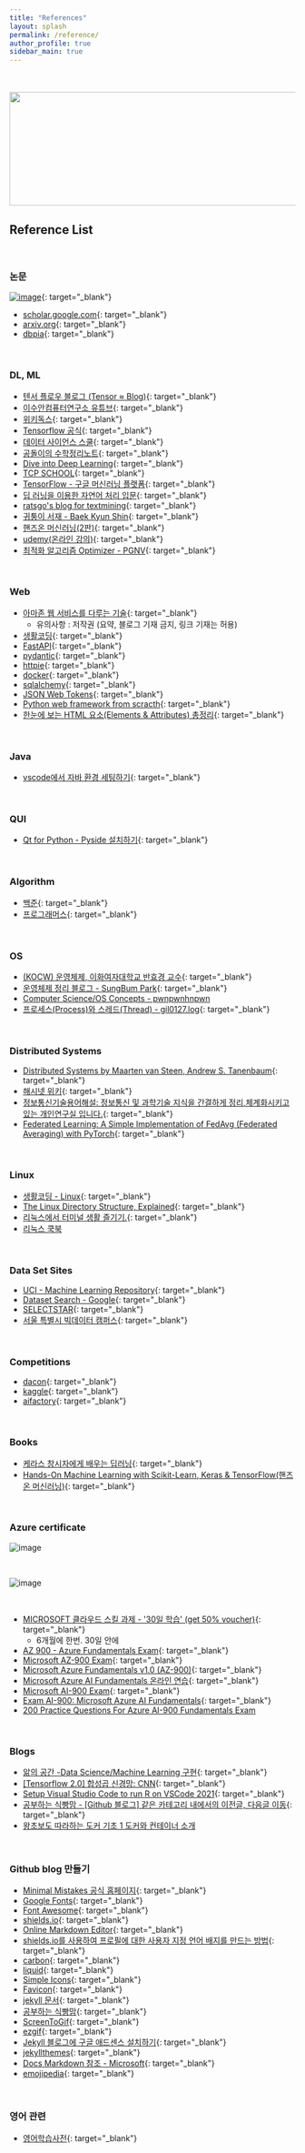 ```yaml
---
title: "References"
layout: splash
permalink: /reference/
author_profile: true
sidebar_main: true
---
```


<br>
<br>

<img src='https://user-images.githubusercontent.com/78655692/151112972-d6745ec3-6511-42e2-b1c1-53d97a1bc14b.png' width='600' height='200'>

## Reference List

<br>

### 논문 

[![image](https://user-images.githubusercontent.com/78655692/151177221-59131530-78c7-42fe-ad99-3b03c0b44d69.png)](https://scholar.google.co.kr/schhp?hl=ko){: target="_blank"}

- [scholar.google.com](https://scholar.google.com/){: target="_blank"}
- [arxiv.org](https://arxiv.org/){: target="_blank"}
- [dbpia](https://www.dbpia.co.kr/){: target="_blank"}

<br>

### DL, ML

- [텐서 플로우 블로그 (Tensor ≈ Blog)](https://tensorflow.blog/){: target="_blank"}
- [이수안컴퓨터연구소 유튜브](https://www.youtube.com/c/%EC%9D%B4%EC%88%98%EC%95%88%EC%BB%B4%ED%93%A8%ED%84%B0%EC%97%B0%EA%B5%AC%EC%86%8C/playlists){: target="_blank"}
- [위키독스](https://wikidocs.net/){: target="_blank"}
- [Tensorflow 공식](https://www.tensorflow.org/guide?hl=ko){: target="_blank"}
- [데이터 사이언스 스쿨](https://datascienceschool.net/intro.html){: target="_blank"}
- [공돌이의 수학정리노트](https://angeloyeo.github.io/2020/01/09/Bayes_rule.html){: target="_blank"}
- [Dive into Deep Learning](https://www.d2l.ai/index.html){: target="_blank"}
- [TCP SCHOOL](http://tcpschool.com/python/intro){: target="_blank"}
- [TensorFlow - 구글 머신러닝 플랫폼](https://codetorial.net/tensorflow/index.html){: target="_blank"}
- [딥 러닝을 이용한 자연어 처리 입문](https://wikidocs.net/22886){: target="_blank"}
- [ratsgo's blog for textmining](https://ratsgo.github.io/){: target="_blank"}
- [귀퉁이 서재 - Baek Kyun Shin](https://bkshin.tistory.com/){: target="_blank"}
- [핸즈온 머신러닝(2판)](https://formal.hknu.ac.kr/handson-ml2/){: target="_blank"}
- [udemy(온라인 강의)](https://www.udemy.com/){: target="_blank"}
- [최적화 알고리즘 Optimizer - PGNV](https://pgnv.tistory.com/m/43){: target="_blank"}

<br>

### Web

- [아마존 웹 서비스를 다루는 기술](http://pyrasis.com/private/2014/09/30/publish-the-art-of-amazon-web-services-book){: target="_blank"}
  - 유의사항 : 저작권 (요약, 블로그 기재 금지, 링크 기재는 허용)
- [생활코딩](https://opentutorials.org/course/1){: target="_blank"}
- [FastAPI](https://fastapi.tiangolo.com/ko/){: target="_blank"}
- [pydantic](https://pydantic-docs.helpmanual.io/){: target="_blank"}
- [httpie](https://httpie.io/){: target="_blank"}
- [docker](https://www.docker.com/){: target="_blank"}
- [sqlalchemy](https://docs.sqlalchemy.org/en/14/tutorial/index.html){: target="_blank"}
- [JSON Web Tokens](https://jwt.io/){: target="_blank"}
- [Python web framework from scracth](https://oz123.github.io/advanced-python/book/middlewares.html){: target="_blank"}
- [한눈에 보는 HTML 요소(Elements & Attributes) 총정리](https://heropy.blog/2019/05/26/html-elements/){: target="_blank"}

<br>

### Java

- [vscode에서 자바 환경 세팅하기](https://code.visualstudio.com/docs/java/java-tutorial){: target="_blank"}

<br>

### QUI

- [Qt for Python - Pyside 설치하기](https://doc.qt.io/qtforpython/){: target="_blank"}

<br>

### Algorithm

- [백준](https://www.acmicpc.net/){: target="_blank"}
- [프로그래머스](https://programmers.co.kr/){: target="_blank"}

<br>

### OS 

- [(KOCW) 운영체제, 이화여자대학교 반효경 교수](http://www.kocw.or.kr/home/cview.do?mty=p&kemId=1046323){: target="_blank"}
- [운영체제 정리 블로그 - SungBum Park](https://velog.io/@codemcd?tag=OS){: target="_blank"}
- [Computer Science/OS Concepts - pwnpwnhnpwn](https://pwnkidh8n.tistory.com/category/Computer%20Science/OS%20Concepts)
- [프로세스(Process)와 스레드(Thread) - gil0127.log](https://velog.io/@gil0127/%EC%8B%B1%EA%B8%80%EC%8A%A4%EB%A0%88%EB%93%9CSingle-thread-vs-%EB%A9%80%ED%8B%B0%EC%8A%A4%EB%A0%88%EB%93%9C-Multi-thread){: target="_blank"}

<br>

### Distributed Systems

- [Distributed Systems by Maarten van Steen, Andrew S. Tanenbaum](https://www.distributed-systems.net/index.php/books/ds3/ds3-ebook/){: target="_blank"}
- [해시넷 위키](http://wiki.hash.kr/index.php/%EB%8C%80%EB%AC%B8){: target="_blank"}
- [정보통신기술용어해설: 정보통신 및 과학기술 지식을 간결하게 정리,체계화시키고 있는 개인연구실 입니다.](http://www.ktword.co.kr/word/index.php){: target="_blank"}
- [Federated Learning: A Simple Implementation of FedAvg (Federated Averaging) with PyTorch](https://towardsdatascience.com/federated-learning-a-simple-implementation-of-fedavg-federated-averaging-with-pytorch-90187c9c9577){: target="_blank"}

<br>

### Linux

- [생활코딩 - Linux](https://www.inflearn.com/course/%EC%83%9D%ED%99%9C%EC%BD%94%EB%94%A9-%EB%A6%AC%EB%88%85%EC%8A%A4-%EA%B0%95%EC%A2%8C#curriculum){: target="_blank"}
- [The Linux Directory Structure, Explained](https://www.howtogeek.com/117435/htg-explains-the-linux-directory-structure-explained/){: target="_blank"}
- [리눅스에서 터미널 생활 즐기기.](https://black7375.tistory.com/15){: target="_blank"}
- [리눅스 쿡북](https://zetawiki.com/wiki/%EB%A6%AC%EB%88%85%EC%8A%A4)

<br>


### Data Set Sites

- [UCI - Machine Learning Repository](https://archive.ics.uci.edu/ml/index.php){: target="_blank"}
- [Dataset Search - Google](https://datasetsearch.research.google.com/){: target="_blank"}
- [SELECTSTAR](https://selectstar.ai/?home){: target="_blank"}
- [서울 특별시 빅데이터 캠퍼스](https://bigdata.seoul.go.kr/main.do){: target="_blank"}

<br>

### Competitions

- [dacon](https://dacon.io/){: target="_blank"}
- [kaggle](https://www.kaggle.com/){: target="_blank"}
- [aifactory](http://aifactory.space/page/main){: target="_blank"}

<br>

### Books

- [케라스 창시자에게 배우는 딥러닝](hhttps://www.aladin.co.kr/shop/wproduct.aspx?ItemId=170317445){: target="_blank"}
- [Hands-On Machine Learning with Scikit-Learn, Keras & TensorFlow(핸즈온 머신러닝)](https://www.aladin.co.kr/shop/wproduct.aspx?ItemId=237677114){: target="_blank"}

<br>

### Azure certificate

![image](https://user-images.githubusercontent.com/78655692/151176817-90cca8d4-1cbb-4574-9d1d-34ac03bb5f61.png)

<br>

![image](https://user-images.githubusercontent.com/78655692/151177803-67c4cb0e-401b-47d5-8785-0d9808c7cbf9.png)

<br>

- [MICROSOFT 클라우드 스킬 과제 - '30일 학습' (get 50% voucher)](https://developer.microsoft.com/ko-kr/offers/30-days-to-learn-it#segment-2){: target="_blank"}
  - 6개월에 한번. 30일 안에
- [AZ 900 - Azure Fundamentals Exam](https://quizlet.com/421206797/az-900-azure-fundamentals-exam-flash-cards/){: target="_blank"}
- [Microsoft AZ-900 Exam](https://www.examtopics.com/exams/microsoft/az-900/){: target="_blank"}
- [Microsoft Azure Fundamentals v1.0 (AZ-900)](https://www.itexams.com/exam/AZ-900){: target="_blank"}
- [Microsoft Azure AI Fundamentals 온라인 연습](https://www.siheom.kr/ai-900-siheom.html){: target="_blank"}
- [Microsoft AI-900 Exam](https://www.examtopics.com/exams/microsoft/ai-900/){: target="_blank"}
- [Exam AI-900: Microsoft Azure AI Fundamentals](https://www.whizlabs.com/microsoft-azure-certification-ai-900/){: target="_blank"}
- [200 Practice Questions For Azure AI-900 Fundamentals Exam](https://medium.com/bb-tutorials-and-thoughts/200-practice-questions-for-azure-ai-900-fundamentals-exam-e981d28ce91d)


<br>

### Blogs

- [앎의 공간 -Data Science/Machine Learning 구현](https://techblog-history-younghunjo1.tistory.com/261){: target="_blank"}
- [[Tensorflow 2.0] 합성곱 신경망: CNN](https://ericabae.medium.com/tensorflow-2-0-%ED%95%A9%EC%84%B1%EA%B3%B1-%EC%8B%A0%EA%B2%BD%EB%A7%9D-cnn-bfd925298c9b){: target="_blank"}
- [Setup Visual Studio Code to run R on VSCode 2021](https://www.r-bloggers.com/2021/01/setup-visual-studio-code-to-run-r-on-vscode-2021/){: target="_blank"}
- [공부하는 식빵맘 - [Github 블로그] 같은 카테고리 내에서의 이전글, 다음글 이동](https://ansohxxn.github.io/blog/prevnext/){: target="_blank"}
- [왕초보도 따라하는 도커 기초 1 도커와 컨테이너 소개](https://blog.naver.com/isc0304/221840483579)

<br>

### Github blog 만들기

- [Minimal Mistakes 공식 홈페이지](https://mmistakes.github.io/minimal-mistakes/){: target="_blank"}
- [Google Fonts](https://fonts.google.com/){: target="_blank"}
- [Font Awesome](https://fontawesome.com/){: target="_blank"}
- [shields.io](https://shields.io/){: target="_blank"}
- [Online Markdown Editor](https://dillinger.io/){: target="_blank"}
- [shields.io를 사용하여 프로필에 대한 사용자 지정 언어 배지를 만드는 방법](https://ichi.pro/ko/shields-ioleul-sayonghayeo-peulopil-e-daehan-sayongja-jijeong-eon-eo-baejileul-mandeuneun-bangbeob-231647702248299){: target="_blank"}
- [carbon](https://carbon.now.sh/){: target="_blank"}
- [liquid](https://shopify.github.io/liquid/basics/introduction/){: target="_blank"}
- [Simple Icons](https://simpleicons.org/){: target="_blank"}
- [Favicon](https://realfavicongenerator.net/){: target="_blank"}
- [jekyll 문서](http://jekyllrb-ko.github.io/){: target="_blank"}
- [공부하는 식빵맘](https://ansohxxn.github.io/){: target="_blank"}
- [ScreenToGif](https://www.screentogif.com/){: target="_blank"}
- [ezgif](https://ezgif.com/){: target="_blank"}
- [Jekyll 블로그에 구글 애드센스 설치하기](https://shryu8902.github.io/jekyll/adsense/){: target="_blank"}
- [jekyllthemes](http://jekyllthemes.org/){: target="_blank"}
- [Docs Markdown 참조 - Microsoft](https://docs.microsoft.com/ko-kr/contribute/markdown-reference){: target="_blank"}
- [emojipedia](https://emojipedia.org/){: target="_blank"}


<br>

### 영어 관련

- [영어학습사전](http://dic.impact.pe.kr/){: target="_blank"}

